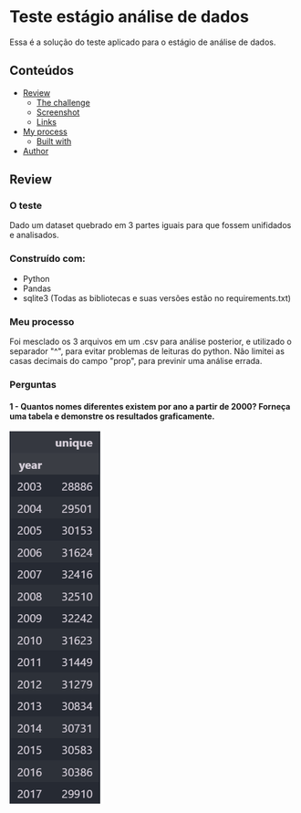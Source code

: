# Teste estágio análise de dados

Essa é a solução do teste aplicado para o estágio de análise de dados.

## Conteúdos

- [Review](#review)
  - [The challenge](#the-challenge)
  - [Screenshot](#screenshot)
  - [Links](#links)
- [My process](#my-process)
  - [Built with](#built-with)
- [Author](#author)

## Review

### O teste

Dado um dataset quebrado em 3 partes iguais para que fossem unifidados e analisados.

### Construído com:

- Python
- Pandas 
- sqlite3
(Todas as bibliotecas e suas versões estão no requirements.txt)


### Meu processo

Foi mesclado os 3 arquivos em um .csv para análise posterior, e utilizado o separador "^", para evitar problemas de leituras do python. Não limitei as casas decimais do campo "prop", para previnir uma análise errada. 

### Perguntas

#### 1 - Quantos nomes diferentes existem por ano a partir de 2000? Forneça uma tabela e demonstre os resultados graficamente.

![](images\1.png)

